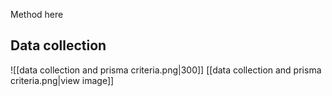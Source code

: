 
Method here

## Data collection

![[data collection and prisma criteria.png|300]]
[[data collection and prisma criteria.png|view image]]

